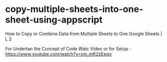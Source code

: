 # copy-multiple-sheets-into-one-sheet-using-appscript
How to Copy or Combine Data from Multiple Sheets to One Google Sheets | L 2


For Undertan the Concept of Code Watc Video or for Setup : https://www.youtube.com/watch?v=xm_mK2zEeqo
